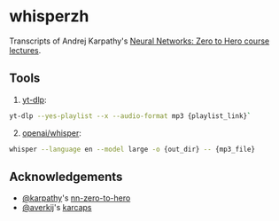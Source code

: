 # whisperzh
Transcripts of Andrej Karpathy's [Neural Networks: Zero to Hero course lectures](https://www.youtube.com/playlist?list=PLAqhIrjkxbuWI23v9cThsA9GvCAUhRvKZ).

## Tools
1. [yt-dlp](https://github.com/yt-dlp/yt-dlp):
```bash
yt-dlp --yes-playlist --x --audio-format mp3 {playlist_link}`
```
2. [openai/whisper](https://github.com/openai/whisper):
```bash
whisper --language en --model large -o {out_dir} -- {mp3_file}
```

## Acknowledgements
- [@karpathy](https://github.com/karpathy)'s [nn-zero-to-hero](https://github.com/karpathy/nn-zero-to-hero)
- [@averkij](https://github.com/averkij)'s [karcaps](https://github.com/averkij/karcaps)

